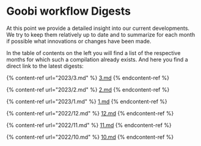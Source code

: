 # Goobi workflow Digests

At this point we provide a detailed insight into our current developments. We try to keep them relatively up to date and to summarize for each month if possible what innovations or changes have been made.

In the table of contents on the left you will find a list of the respective months for which such a compilation already exists. And here you find a direct link to the latest digests:

{% content-ref url="2023/3.md" %}
[3.md](2023/3.md)
{% endcontent-ref %}

{% content-ref url="2023/2.md" %}
[2.md](2023/2.md)
{% endcontent-ref %}

{% content-ref url="2023/1.md" %}
[1.md](2023/1.md)
{% endcontent-ref %}

{% content-ref url="2022/12.md" %}
[12.md](2022/12.md)
{% endcontent-ref %}

{% content-ref url="2022/11.md" %}
[11.md](2022/11.md)
{% endcontent-ref %}

{% content-ref url="2022/10.md" %}
[10.md](2022/10.md)
{% endcontent-ref %}

